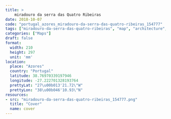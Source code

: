 ```yaml
---
title: > 
    miradouro da serra das Quatro Ribeiras
date: 2018-10-07
code: "portugal_azores_miradouro-da-serra-das-quatro-ribeiras_154777"
tags: ["miradouro-da-serra-das-quatro-ribeiras", "map", "architecture", "buildings", "Azores", "Portugal"]
categories: ["Maps"]
draft: false
format:
  width: 210
  height: 297
  unit: 'mm'
location:
  place: "Azores"
  country: "Portugal"
  latitude: 38.76970339197946
  longitude: -27.222701328193764
  prettyLat: "27\u00b013'21.72\"W"
  prettyLon: "38\u00b046'10.93\"N"
resources:
- src: "miradouro-da-serra-das-quatro-ribeiras_154777.png"
  title: "Cover"
  name: cover
---
```

